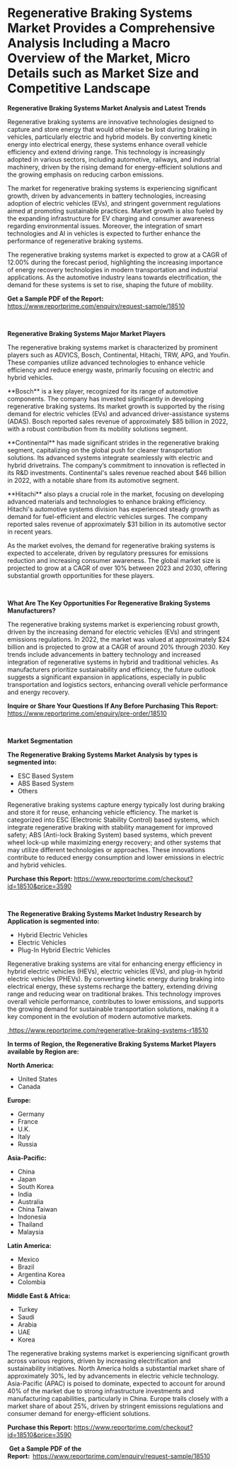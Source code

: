 <p><h1>Regenerative Braking Systems Market Provides a Comprehensive Analysis Including a Macro Overview of the Market, Micro Details such as Market Size and Competitive Landscape</h1></p><p><strong>Regenerative Braking Systems Market Analysis and Latest Trends</strong></p>
<p><p>Regenerative braking systems are innovative technologies designed to capture and store energy that would otherwise be lost during braking in vehicles, particularly electric and hybrid models. By converting kinetic energy into electrical energy, these systems enhance overall vehicle efficiency and extend driving range. This technology is increasingly adopted in various sectors, including automotive, railways, and industrial machinery, driven by the rising demand for energy-efficient solutions and the growing emphasis on reducing carbon emissions.</p><p>The market for regenerative braking systems is experiencing significant growth, driven by advancements in battery technologies, increasing adoption of electric vehicles (EVs), and stringent government regulations aimed at promoting sustainable practices. Market growth is also fueled by the expanding infrastructure for EV charging and consumer awareness regarding environmental issues. Moreover, the integration of smart technologies and AI in vehicles is expected to further enhance the performance of regenerative braking systems.</p><p>The regenerative braking systems market is expected to grow at a CAGR of 12.00% during the forecast period, highlighting the increasing importance of energy recovery technologies in modern transportation and industrial applications. As the automotive industry leans towards electrification, the demand for these systems is set to rise, shaping the future of mobility.</p></p>
<p><strong>Get a Sample PDF of the Report:&nbsp;</strong> <a href="https://www.reportprime.com/enquiry/request-sample/18510?utm_campaign=4544&utm_medium=2&utm_source=Github&utm_content=ia&utm_term=18052025&utm_id=regenerative-braking-systems">https://www.reportprime.com/enquiry/request-sample/18510</a></p>
<p>&nbsp;</p>
<p><strong>Regenerative Braking Systems Major Market Players</strong></p>
<p><p>The regenerative braking systems market is characterized by prominent players such as ADVICS, Bosch, Continental, Hitachi, TRW, APG, and Youfin. These companies utilize advanced technologies to enhance vehicle efficiency and reduce energy waste, primarily focusing on electric and hybrid vehicles.</p><p>**Bosch** is a key player, recognized for its range of automotive components. The company has invested significantly in developing regenerative braking systems. Its market growth is supported by the rising demand for electric vehicles (EVs) and advanced driver-assistance systems (ADAS). Bosch reported sales revenue of approximately $85 billion in 2022, with a robust contribution from its mobility solutions segment.</p><p>**Continental** has made significant strides in the regenerative braking segment, capitalizing on the global push for cleaner transportation solutions. Its advanced systems integrate seamlessly with electric and hybrid drivetrains. The company’s commitment to innovation is reflected in its R&D investments. Continental's sales revenue reached about $46 billion in 2022, with a notable share from its automotive segment.</p><p>**Hitachi** also plays a crucial role in the market, focusing on developing advanced materials and technologies to enhance braking efficiency. Hitachi's automotive systems division has experienced steady growth as demand for fuel-efficient and electric vehicles surges. The company reported sales revenue of approximately $31 billion in its automotive sector in recent years.</p><p>As the market evolves, the demand for regenerative braking systems is expected to accelerate, driven by regulatory pressures for emissions reduction and increasing consumer awareness. The global market size is projected to grow at a CAGR of over 10% between 2023 and 2030, offering substantial growth opportunities for these players.</p></p>
<p>&nbsp;</p>
<p><strong>What Are The Key Opportunities For Regenerative Braking Systems Manufacturers?</strong></p>
<p><p>The regenerative braking systems market is experiencing robust growth, driven by the increasing demand for electric vehicles (EVs) and stringent emissions regulations. In 2022, the market was valued at approximately $24 billion and is projected to grow at a CAGR of around 20% through 2030. Key trends include advancements in battery technology and increased integration of regenerative systems in hybrid and traditional vehicles. As manufacturers prioritize sustainability and efficiency, the future outlook suggests a significant expansion in applications, especially in public transportation and logistics sectors, enhancing overall vehicle performance and energy recovery.</p></p>
<p><strong>Inquire or Share Your Questions If Any Before Purchasing This Report:</strong> <a href="https://www.reportprime.com/enquiry/pre-order/18510?utm_campaign=4544&utm_medium=2&utm_source=Github&utm_content=ia&utm_term=18052025&utm_id=regenerative-braking-systems">https://www.reportprime.com/enquiry/pre-order/18510</a></p>
<p>&nbsp;</p>
<p><strong>Market Segmentation</strong></p>
<p><strong>The Regenerative Braking Systems Market Analysis by types is segmented into:</strong></p>
<p><ul><li>ESC Based System</li><li>ABS Based System</li><li>Others</li></ul></p>
<p><p>Regenerative braking systems capture energy typically lost during braking and store it for reuse, enhancing vehicle efficiency. The market is categorized into ESC (Electronic Stability Control) based systems, which integrate regenerative braking with stability management for improved safety; ABS (Anti-lock Braking System) based systems, which prevent wheel lock-up while maximizing energy recovery; and other systems that may utilize different technologies or approaches. These innovations contribute to reduced energy consumption and lower emissions in electric and hybrid vehicles.</p></p>
<p><strong>Purchase this Report:&nbsp;</strong><a href="https://www.reportprime.com/checkout?id=18510&price=3590&utm_campaign=4544&utm_medium=2&utm_source=Github&utm_content=ia&utm_term=18052025&utm_id=regenerative-braking-systems">https://www.reportprime.com/checkout?id=18510&price=3590</a></p>
<p>&nbsp;</p>
<p><strong>The Regenerative Braking Systems Market Industry Research by Application is segmented into:</strong></p>
<p><ul><li>Hybrid Electric Vehicles</li><li>Electric Vehicles</li><li>Plug-In Hybrid Electric Vehicles</li></ul></p>
<p><p>Regenerative braking systems are vital for enhancing energy efficiency in hybrid electric vehicles (HEVs), electric vehicles (EVs), and plug-in hybrid electric vehicles (PHEVs). By converting kinetic energy during braking into electrical energy, these systems recharge the battery, extending driving range and reducing wear on traditional brakes. This technology improves overall vehicle performance, contributes to lower emissions, and supports the growing demand for sustainable transportation solutions, making it a key component in the evolution of modern automotive markets.</p></p>
<p><a href="https://www.reportprime.com/regenerative-braking-systems-r18510?utm_campaign=4544&utm_medium=2&utm_source=Github&utm_content=ia&utm_term=18052025&utm_id=regenerative-braking-systems">&nbsp;https://www.reportprime.com/regenerative-braking-systems-r18510</a></p>
<p><strong>In terms of Region, the Regenerative Braking Systems Market Players available by Region are:</strong></p>
<p>
    <p> <strong> North America: </strong>
        <ul>
            <li>United States</li>
            <li>Canada</li>
        </ul>
        </p> 
    <p> <strong> Europe: </strong>
        <ul>
            <li>Germany</li>
            <li>France</li>
            <li>U.K.</li>
            <li>Italy</li>
            <li>Russia</li>
        </ul>
        </p> 
    <p> <strong> Asia-Pacific: </strong>
        <ul>
            <li>China</li>
            <li>Japan</li>
            <li>South Korea</li>
            <li>India</li>
            <li>Australia</li>
            <li>China Taiwan</li>
            <li>Indonesia</li>
            <li>Thailand</li>
            <li>Malaysia</li>
        </ul>
        </p> 
    <p> <strong> Latin America: </strong>
        <ul>
            <li>Mexico</li>
            <li>Brazil</li>
            <li>Argentina Korea</li>
            <li>Colombia</li>
        </ul>
        </p> 
    <p> <strong> Middle East & Africa: </strong>
        <ul>
            <li>Turkey</li>
            <li>Saudi</li>
            <li>Arabia</li>
            <li>UAE</li>
            <li>Korea</li>
        </ul>
    </p>
    </p>
<p><p>The regenerative braking systems market is experiencing significant growth across various regions, driven by increasing electrification and sustainability initiatives. North America holds a substantial market share of approximately 30%, led by advancements in electric vehicle technology. Asia-Pacific (APAC) is poised to dominate, expected to account for around 40% of the market due to strong infrastructure investments and manufacturing capabilities, particularly in China. Europe trails closely with a market share of about 25%, driven by stringent emissions regulations and consumer demand for energy-efficient solutions.</p></p>
<p><strong>Purchase this Report: </strong><a href="https://www.reportprime.com/checkout?id=18510&price=3590&utm_campaign=4544&utm_medium=2&utm_source=Github&utm_content=ia&utm_term=18052025&utm_id=regenerative-braking-systems">https://www.reportprime.com/checkout?id=18510&price=3590</a></p>
<p>&nbsp;<strong>Get a Sample PDF of the Report:&nbsp;&nbsp;</strong><a href="https://www.reportprime.com/enquiry/request-sample/18510?utm_campaign=4544&utm_medium=2&utm_source=Github&utm_content=ia&utm_term=18052025&utm_id=regenerative-braking-systems">https://www.reportprime.com/enquiry/request-sample/18510</a></p>
<p><strong></strong></p>
<p><p></p><p></p><p></p></p>